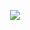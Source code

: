 <p align="center">
  <img src=![Stats](https://github-readme-stats.vercel.app/api?username=smudgedpasta&show_icons=true&theme=radical&title_color=ffbf00&text_color=7fffff&icon_color=ff00bf&bg_color=30,3f007f,bf7fff)
</p>
